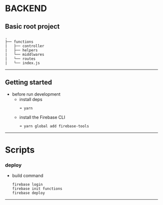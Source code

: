 # BACKEND

## Basic root project
```
.
├── functions
|   ├── controller
|   ├── helpers
|   └── middlwares
|   └── routes
|   └── index.js
```
---

## Getting started
- before run development
  - install deps
    ```terminal
    ➜ yarn
    ```
  - install the Firebase CLI 
    ```terminal
    ➜ yarn global add firebase-tools
    ```
---
# Scripts

### deploy
- build command
  ```terminal
  firebase login
  firebase init functions
  firebase deploy
---